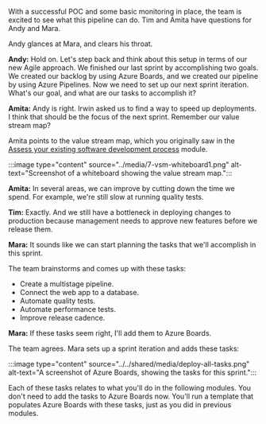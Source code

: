 With a successful POC and some basic monitoring in place, the team is excited to see what this pipeline can do. Tim and Amita have questions for Andy and Mara. 

Andy glances at Mara, and clears his throat.

**Andy:** Hold on. Let's step back and think about this setup in terms of our new Agile approach. We finished our last sprint by accomplishing two goals. We created our backlog by using Azure Boards, and we created our pipeline by using Azure Pipelines. Now we need to set up our next sprint iteration. What's our goal, and what are our tasks to accomplish it?

**Amita:** Andy is right. Irwin asked us to find a way to speed up deployments. I think that should be the focus of the next sprint. Remember our value stream map?

Amita points to the value stream map, which you originally saw in the [Assess your existing software development process](/learn/modules/assess-your-development-process/4-assess-process-efficiency?azure-portal=true) module.

:::image type="content" source="../media/7-vsm-whiteboard1.png" alt-text="Screenshot of a whiteboard showing the value stream map.":::

**Amita:** In several areas, we can improve by cutting down the time we spend. For example, we're still slow at running quality tests.

**Tim:** Exactly. And we still have a bottleneck in deploying changes to production because management needs to approve new features before we release them.

**Mara:** It sounds like we can start planning the tasks that we'll accomplish in this sprint.

The team brainstorms and comes up with these tasks:

- Create a multistage pipeline.
- Connect the web app to a database.
- Automate quality tests.
- Automate performance tests.
- Improve release cadence.

**Mara:** If these tasks seem right, I'll add them to Azure Boards.

The team agrees. Mara sets up a sprint iteration and adds these tasks:

:::image type="content" source="../../shared/media/deploy-all-tasks.png" alt-text="A screenshot of Azure Boards, showing the tasks for this sprint.":::

Each of these tasks relates to what you'll do in the following modules. You don't need to add the tasks to Azure Boards now. You'll run a template that populates Azure Boards with these tasks, just as you did in previous modules.